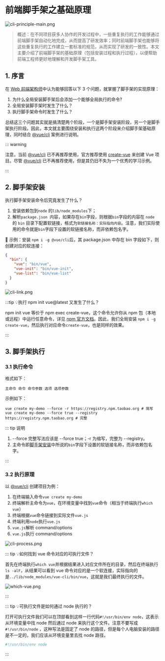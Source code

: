 # 前端脚手架之基础原理

![cli-principle-main.png](https://www.z4a.net/images/2022/10/05/cli-principle-main.png)

> 概述：在不同项目获多人协作的开发过程中，一些重复执行的工作能够通过前端脚手架自动化地完成，从而提高了研发效率；同时前端脚手架也能够将这些重复执行的工作建立一套标准的规范，从而实现了研发的一致性。本文主要介绍了前端脚手架的基础原理（包括安装过程和执行过程），以便帮助前端工程师更好地理解和开发脚手架工具。

## 1. 序言

在 [Web 前端架构师](https://class.imooc.com/sale/fearchitect)中认为能够回答以下 3 个问题，就掌握了脚手架的实现原理：

1. 为什么全局安装脚手架后会添加一个能够全局执行的命令?
2. 全局安装脚手架时发生了什么？
3. 执行脚手架命令时发生了什么？

总结这三个问题其实就是搞清楚两个阶段，一个是脚手架安装阶段，另一个是脚手架执行阶段。因此，本文就主要围绕安装和执行这两个阶段来介绍脚手架基础原理，同时结合 [@vue/cli](https://github.com/vuejs/vue-cli) 案例进行说明。

::: warning

注意，当前 [@vue/cli](https://github.com/vuejs/vue-cli) 已不再推荐使用，官方推荐使用 [create-vue](https://github.com/vuejs/create-vue) 来创建 Vue 项目。尽管 [@vue/cli](https://github.com/vuejs/vue-cli) 已不再推荐使用，但是其仍旧不失为一个优秀的学习示例。

:::

## 2. 脚手架安装

执行脚手架安装命令后究竟发生了什么？

1. 安装依赖包到`node` 的`lib/node_modules`下；
2. 解析`package.json `内容，如果存在`bin`字段，则根据`bin`字段的内容在 `node` 的 `bin` 目录下配置软链接，格式为`软链接名称：实际指向内容`。注意，我们实际使用的命令就是`bin`字段下设置的软链接名称，而非依赖包名字。

🔎 示例：安装 `npm i -g @vue/cli`后，其 package.json 中存在 bin 字段如下，则创建对应的软连接：

```json
{
  "bin": {
    "vue": "bin/vue",
    "vue-init": "bin/vue-init",
    "vue-list": "bin/vue-list"
  }
}
```

![cli-link.png](https://www.z4a.net/images/2022/10/05/cli-link.png)

:::tip 💡执行 npm init vue@latest 又发生了什么？

npm init vue 等价于 npm exec create-vue，这个命令允许你从 npm 包（本地或远程）中运行任意命令，详见 [npm 官方文档](https://docs.npmjs.com/cli/v7/commands/npm-init)。因此，我们全局安装 `npm i -g create-vue`，然后执行对应命令`create-vue`，也是同样的效果。

:::

## 3. 脚手架执行

### 3.1 执行命令

格式如下：

```
主命令 命令 命令参数 选项 选项参数
```

示例如下：

```shell
vue create my-demo --force -r https://registry.npm.taobao.org # 简写
vue create my-demo --force true --registry https://registry.npm.taobao.org # 完整
```

::: tip 说明

1.  --force 完整写法应该是 --force true；-r 为缩写，完整为 --registry。
2.  主命令即[脚手架安装](#_2-脚手架安装)中所说的`bin`字段下设置的软链接名称，而非依赖包名字。

:::

### 3.2 执行原理

以 [@vue/cli](https://github.com/vuejs/vue-cli) 创建项目为例：

1. 在终端输入命令`vue create my-demo`
2. 终端解析主命令为`vue`，在环境变量中找到`vue`命令（相当于终端执行`which vue`）
3. 终端根据`vue`命令链接到实际文件`vue.js`
4. 终端利用`node`执行`vue.js`
5. `vue.js`解析 command/options
6. `vue.js`执行 command/options

![cli-process.png](https://www.z4a.net/images/2022/10/05/cli-process.png)

::: tip 💡如何找到 vue 命令对应的可执行文件？

首先在终端执行`which vue`并根据结果进入对应文件所在的目录，然后在终端执行`ls -alF`，从结果可以看到 vue 命令对应的是一个软连接，实际指向的是`../lib/node_modules/vue-cli/bin/vue`，这就是我们最终执行的文件。

![which-vue.png](https://www.z4a.net/images/2022/10/05/which-vue.png)

:::

::: tip 💡可执行文件是如何通过 node 执行的？

打开可执行文件我们可以在顶部看到这样一行代码`#!/usr/bin/env node`，这表示从环境变量中找 node 然后通过 node 来执行这个文件。注意不要写成`#!/usr/bin/node` ，这种写法是固定了 node 的路径，但是每个人电脑安装的路径是不一定的，我们应该从环境变量里去找 node 路径。

```js
#!/usr/bin/env node
```

:::
